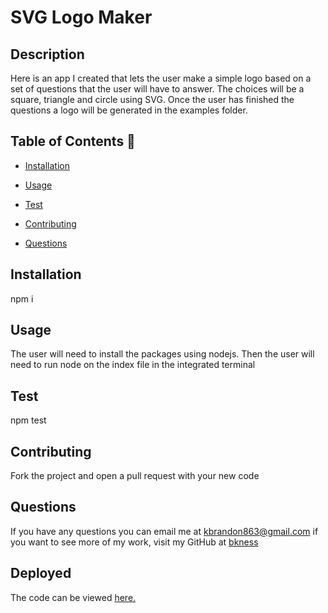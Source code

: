 # SVG Logo Maker 


## Description 
Here is an app I created that lets the user make a simple logo based on a set of questions that the user will have to answer. The choices will be a square, triangle and circle using SVG. Once the user has finished the questions a logo will be generated in the examples folder.

## Table of Contents 📝

- [Installation](#installation)
- [Usage](#usage)
- [Test](#test)
- [Contributing](#contributing)

- [Questions](#questions-📝)

## Installation 
npm i

## Usage
The user will need to install the packages using nodejs. Then the user will need to run node on the index file in the integrated terminal 

## Test 
npm test

## Contributing
Fork the project and open a pull request with your new code



## Questions
If you have any questions you can email me at kbrandon863@gmail.com if you want to see more of my work, visit my GitHub at [bkness](https://github.com/bkness)

## Deployed 
The code can be viewed [here.](https://github.com/bkness/svg-logo-maker)